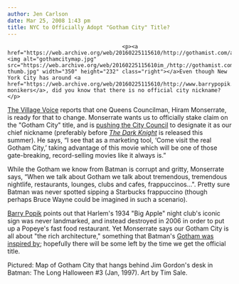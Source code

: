 ```yaml
---
author: Jen Carlson
date: Mar 25, 2008 1:43 pm
title: NYC to Officially Adopt "Gotham City" Title?
---
```


	
										<p><a href="https://web.archive.org/web/20160225115610/http://gothamist.com/attachments/arts_jen/gothamcitymap.jpg"><img alt="gothamcitymap.jpg" src="https://web.archive.org/web/20160225115610im_/http://gothamist.com/attachments/arts_jen/gothamcitymap-thumb.jpg" width="350" height="232" class="right"></a>Even though New York City has around <a href="https://web.archive.org/web/20160225115610/http://www.barrypopik.com/index.php/new_york_city/entry/98_nicknames/">98 monikers</a>, did you know that there is no official city nickname? </p>

<p><a href="https://web.archive.org/web/20160225115610/http://blogs.villagevoice.com/runninscared/archives/2008/03/councilman_goes.php">The Village Voice</a> reports that one Queens Councilman, Hiram Monserrate, is ready for that to change. Monserrate wants us to officially stake claim on the &quot;Gotham City&quot; title, and is <a href="https://web.archive.org/web/20160225115610/http://webdocs.nyccouncil.info/textfiles/Res%201285-2008.htm?CFID=691015&amp;CFTOKEN=23691022">pushing the City Council</a> to designate it as our chief nickname (preferably before <a href="https://web.archive.org/web/20160225115610/http://gothamist.com/2007/12/19/video_of_the_da_140.php"><em>The Dark Knight</em></a> is released this summer). He says, &#x201C;I see that as a marketing tool, &#x2018;Come visit the real Gotham City,&#x2019; taking advantage of this movie which will be one of those gate-breaking, record-selling movies like it always is.&#x201D; </p>

<p>While the Gotham we know from Batman is corrupt and gritty, Monserrate says, &#x201C;When we talk about Gotham we talk about tremendous, tremendous nightlife, restaurants, lounges, clubs and cafes, frappuccinos...&quot;. Pretty sure Batman was never spotted sipping a Starbucks frappuccino (though perhaps Bruce Wayne could be imagined in such a scenario). </p>

<p><a href="https://web.archive.org/web/20160225115610/http://www.barrypopik.com/">Barry Popik</a> points out that Harlem&apos;s 1934 &quot;Big Apple&quot; night club&apos;s iconic sign was never landmarked, and instead destroyed in 2006 in order to put up a Popeye&apos;s fast food restaurant. Yet Monserrate says our Gotham City is all about &quot;the rich architecture,&quot; something that Batman&apos;s <a href="https://web.archive.org/web/20160225115610/http://en.wikipedia.org/wiki/Gotham_City#Name_and_New_York_City_connection">Gotham was inspired by</a>; hopefully there will be some left by the time we get the official title. </p>

<p><span class="photo_caption">Pictured: Map of Gotham City that hangs behind Jim Gordon&apos;s desk in Batman: The Long Halloween #3 (Jan, 1997). Art by Tim Sale.</span></p>					
										
									
				
